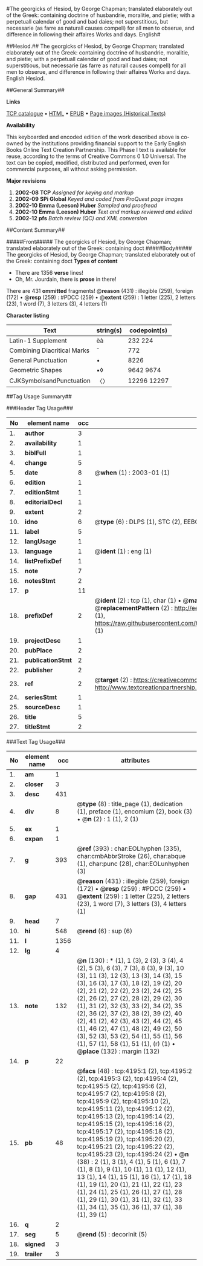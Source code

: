 #The georgicks of Hesiod, by George Chapman; translated elaborately out of the Greek: containing doctrine of husbandrie, moralitie, and pietie; with a perpetuall calendar of good and bad daies; not superstitious, but necessarie (as farre as naturall causes compell) for all men to obserue, and difference in following their affaires Works and days. English#

##Hesiod.##
The georgicks of Hesiod, by George Chapman; translated elaborately out of the Greek: containing doctrine of husbandrie, moralitie, and pietie; with a perpetuall calendar of good and bad daies; not superstitious, but necessarie (as farre as naturall causes compell) for all men to obserue, and difference in following their affaires
Works and days. English
Hesiod.

##General Summary##

**Links**

[TCP catalogue](http://www.ota.ox.ac.uk/tcp/)  • 
[HTML](http://tei.it.ox.ac.uk/tcp/Texts-HTML/free/A03/A03120.html)  • 
[EPUB](http://tei.it.ox.ac.uk/tcp/Texts-EPUB/free/A03/A03120.epub) • 
[Page images (Historical Texts)](https://data.historicaltexts.jisc.ac.uk/view?pubId=eebo-99839747e&pageId=eebo-99839747e-4195-1)

**Availability**

This keyboarded and encoded edition of the
	       work described above is co-owned by the institutions
	       providing financial support to the Early English Books
	       Online Text Creation Partnership. This Phase I text is
	       available for reuse, according to the terms of Creative
	       Commons 0 1.0 Universal. The text can be copied,
	       modified, distributed and performed, even for
	       commercial purposes, all without asking permission.

**Major revisions**

1. __2002-08__ __TCP__ *Assigned for keying and markup*
1. __2002-09__ __SPi Global__ *Keyed and coded from ProQuest page images*
1. __2002-10__ __Emma (Leeson) Huber__ *Sampled and proofread*
1. __2002-10__ __Emma (Leeson) Huber__ *Text and markup reviewed and edited*
1. __2002-12__ __pfs__ *Batch review (QC) and XML conversion*

##Content Summary##

#####Front#####
The georgicks of Hesiod, by George Chapman; translated elaborately out of the Greek: containing doct
#####Body#####
The georgicks of Hesiod, by George Chapman; translated elaborately out of the Greek: containing doct
**Types of content**

  * There are 1356 **verse** lines!
  * Oh, Mr. Jourdain, there is **prose** in there!

There are 431 **ommitted** fragments! 
 @__reason__ (431) : illegible (259), foreign (172)  •  @__resp__ (259) : #PDCC (259)  •  @__extent__ (259) : 1 letter (225), 2 letters (23), 1 word (7), 3 letters (3), 4 letters (1)

**Character listing**


|Text|string(s)|codepoint(s)|
|---|---|---|
|Latin-1 Supplement|èà|232 224|
|Combining             Diacritical Marks|̄|772|
|General Punctuation|•|8226|
|Geometric Shapes|▪◊|9642 9674|
|CJKSymbolsandPunctuation|〈〉|12296 12297|

##Tag Usage Summary##

###Header Tag Usage###

|No|element name|occ|attributes|
|---|---|---|---|
|1.|__author__|3||
|2.|__availability__|1||
|3.|__biblFull__|1||
|4.|__change__|5||
|5.|__date__|8| @__when__ (1) : 2003-01 (1)|
|6.|__edition__|1||
|7.|__editionStmt__|1||
|8.|__editorialDecl__|1||
|9.|__extent__|2||
|10.|__idno__|6| @__type__ (6) : DLPS (1), STC (2), EEBO-CITATION (1), PROQUEST (1), VID (1)|
|11.|__label__|5||
|12.|__langUsage__|1||
|13.|__language__|1| @__ident__ (1) : eng (1)|
|14.|__listPrefixDef__|1||
|15.|__note__|7||
|16.|__notesStmt__|2||
|17.|__p__|11||
|18.|__prefixDef__|2| @__ident__ (2) : tcp (1), char (1)  •  @__matchPattern__ (2) : ([0-9\-]+):([0-9IVX]+) (1), (.+) (1)  •  @__replacementPattern__ (2) : http://eebo.chadwyck.com/downloadtiff?vid=$1&page=$2 (1), https://raw.githubusercontent.com/textcreationpartnership/Texts/master/tcpchars.xml#$1 (1)|
|19.|__projectDesc__|1||
|20.|__pubPlace__|2||
|21.|__publicationStmt__|2||
|22.|__publisher__|2||
|23.|__ref__|2| @__target__ (2) : https://creativecommons.org/publicdomain/zero/1.0/ (1), http://www.textcreationpartnership.org/docs/. (1)|
|24.|__seriesStmt__|1||
|25.|__sourceDesc__|1||
|26.|__title__|5||
|27.|__titleStmt__|2||


###Text Tag Usage###

|No|element name|occ|attributes|
|---|---|---|---|
|1.|__am__|1||
|2.|__closer__|3||
|3.|__desc__|431||
|4.|__div__|8| @__type__ (8) : title_page (1), dedication (1), preface (1), encomium (2), book (3)  •  @__n__ (2) : 1 (1), 2 (1)|
|5.|__ex__|1||
|6.|__expan__|1||
|7.|__g__|393| @__ref__ (393) : char:EOLhyphen (335), char:cmbAbbrStroke (26), char:abque (1), char:punc (28), char:EOLunhyphen (3)|
|8.|__gap__|431| @__reason__ (431) : illegible (259), foreign (172)  •  @__resp__ (259) : #PDCC (259)  •  @__extent__ (259) : 1 letter (225), 2 letters (23), 1 word (7), 3 letters (3), 4 letters (1)|
|9.|__head__|7||
|10.|__hi__|548| @__rend__ (6) : sup (6)|
|11.|__l__|1356||
|12.|__lg__|4||
|13.|__note__|132| @__n__ (130) : * (1), 1 (3), 2 (3), 3 (4), 4 (2), 5 (3), 6 (3), 7 (3), 8 (3), 9 (3), 10 (3), 11 (3), 12 (3), 13 (3), 14 (3), 15 (3), 16 (3), 17 (3), 18 (2), 19 (2), 20 (2), 21 (2), 22 (2), 23 (2), 24 (2), 25 (2), 26 (2), 27 (2), 28 (2), 29 (2), 30 (1), 31 (2), 32 (3), 33 (2), 34 (2), 35 (2), 36 (2), 37 (2), 38 (2), 39 (2), 40 (2), 41 (2), 42 (3), 43 (2), 44 (2), 45 (1), 46 (2), 47 (1), 48 (2), 49 (2), 50 (3), 52 (3), 53 (2), 54 (1), 55 (1), 56 (1), 57 (1), 58 (1), 51 (1), (r) (1)  •  @__place__ (132) : margin (132)|
|14.|__p__|22||
|15.|__pb__|48| @__facs__ (48) : tcp:4195:1 (2), tcp:4195:2 (2), tcp:4195:3 (2), tcp:4195:4 (2), tcp:4195:5 (2), tcp:4195:6 (2), tcp:4195:7 (2), tcp:4195:8 (2), tcp:4195:9 (2), tcp:4195:10 (2), tcp:4195:11 (2), tcp:4195:12 (2), tcp:4195:13 (2), tcp:4195:14 (2), tcp:4195:15 (2), tcp:4195:16 (2), tcp:4195:17 (2), tcp:4195:18 (2), tcp:4195:19 (2), tcp:4195:20 (2), tcp:4195:21 (2), tcp:4195:22 (2), tcp:4195:23 (2), tcp:4195:24 (2)  •  @__n__ (38) : 2 (1), 3 (1), 4 (1), 5 (1), 6 (1), 7 (1), 8 (1), 9 (1), 10 (1), 11 (1), 12 (1), 13 (1), 14 (1), 15 (1), 16 (1), 17 (1), 18 (1), 19 (1), 20 (1), 21 (1), 22 (1), 23 (1), 24 (1), 25 (1), 26 (1), 27 (1), 28 (1), 29 (1), 30 (1), 31 (1), 32 (1), 33 (1), 34 (1), 35 (1), 36 (1), 37 (1), 38 (1), 39 (1)|
|16.|__q__|2||
|17.|__seg__|5| @__rend__ (5) : decorInit (5)|
|18.|__signed__|3||
|19.|__trailer__|3||
